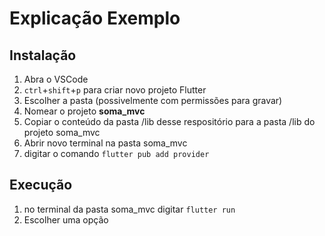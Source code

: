 # Explicação Exemplo

## Instalação

1. Abra o VSCode
2. `ctrl`+`shift`+`p` para criar novo projeto Flutter
3. Escolher a pasta (possivelmente com permissões para gravar)
4. Nomear o projeto **soma_mvc**
5. Copiar o conteúdo da pasta /lib desse respositório para a pasta /lib do projeto soma_mvc
6. Abrir novo terminal na pasta soma_mvc
7. digitar o comando `flutter pub add provider`

## Execução
1. no terminal da pasta soma_mvc digitar `flutter run`
2. Escolher uma opção